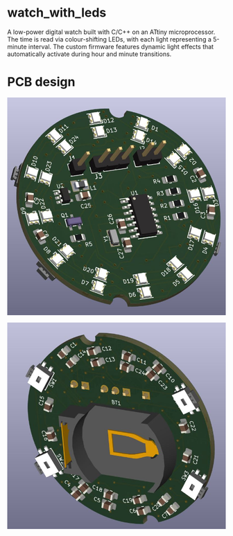 # watch_with_leds
A low-power digital watch built with C/C++ on an ATtiny microprocessor. The time is read via colour-shifting LEDs, with each light representing a 5-minute interval. The custom firmware features dynamic light effects that automatically activate during hour and minute transitions.


# PCB design
![Top view](top.jpg)

![Bottom view](bottom.jpg)
